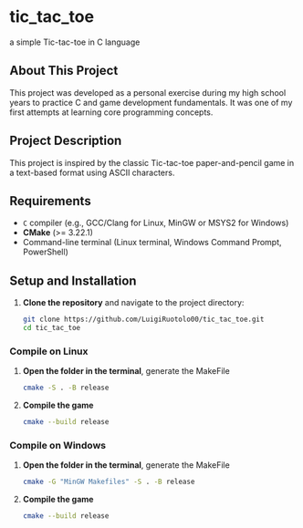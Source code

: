 # tic_tac_toe
a simple Tic-tac-toe in C language

## About This Project
This project was developed as a personal exercise during my high school years to practice C and game development fundamentals. It was one of my first attempts at learning core programming concepts.

## Project Description
This project is inspired by the classic Tic-tac-toe paper-and-pencil game in a text-based format using ASCII characters.

## Requirements
- `C` compiler (e.g., GCC/Clang for Linux, MinGW or MSYS2 for Windows)
- **CMake** (>= 3.22.1)
- Command-line terminal (Linux terminal, Windows Command Prompt, PowerShell)

## Setup and Installation

1. **Clone the repository** and navigate to the project directory:
   ```bash
   git clone https://github.com/LuigiRuotolo00/tic_tac_toe.git
   cd tic_tac_toe

### Compile on Linux
1. **Open the folder in the terminal**, generate the MakeFile
   ```bash
   cmake -S . -B release

2. **Compile the game**
   ```bash
   cmake --build release

### Compile on Windows
1. **Open the folder in the terminal**, generate the MakeFile
   ```bash
   cmake -G "MinGW Makefiles" -S . -B release

2. **Compile the game**
   ```bash
   cmake --build release
